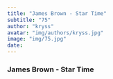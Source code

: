 ```yaml
---
title: "James Brown - Star Time"
subtitle: "75"
author: "kryss"
avatar: "img/authors/kryss.jpg"
image: "img/75.jpg"
date:
---
```


### James Brown - Star Time
